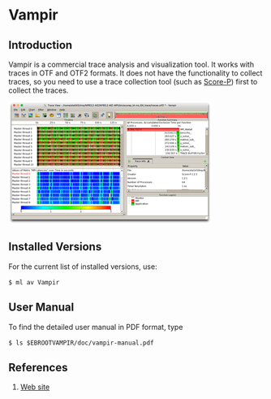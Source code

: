 # Vampir

## Introduction

Vampir is a commercial trace analysis and visualization tool. It works with traces in OTF and OTF2 formats. It does not have the functionality to collect traces, so you need to use a trace collection tool (such as [Score-P][1]) first to collect the traces.

![](../../img/Snmekobrazovky20160708v12.33.35.png)

## Installed Versions

For the current list of installed versions, use:

```console
$ ml av Vampir
```

## User Manual

To find the detailed user manual in PDF format, type

```console
$ ls $EBROOTVAMPIR/doc/vampir-manual.pdf
```

## References

1. [Web site][a]

[1]: score-p.md

[a]: https://www.vampir.eu
